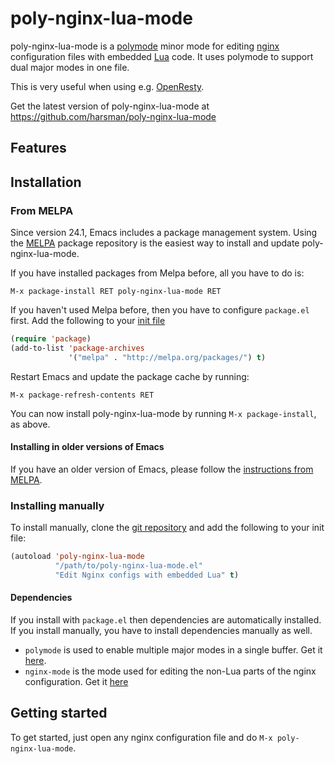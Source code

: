 poly-nginx-lua-mode
===========

poly-nginx-lua-mode is a [polymode](https://github.com/polymode/polymode)
minor mode for editing [nginx](https://www.nginx.com) configuration files with embedded
[Lua](https://www.lua.org) code. It uses polymode to support dual major modes
in one file.

This is very useful when using e.g. [OpenResty](https://openresty.org).

Get the latest version of poly-nginx-lua-mode at https://github.com/harsman/poly-nginx-lua-mode

Features
--------

Installation
------------

### From MELPA ###

Since version 24.1, Emacs includes a package management system. Using the
[MELPA](http://melpa.org) package repository is the easiest way to install and
update poly-nginx-lua-mode.

If you have installed packages from Melpa before, all you have to do is:

`M-x package-install RET poly-nginx-lua-mode RET`

If you haven't used Melpa before, then you have to configure `package.el`
first. Add the following to your
[init file](http://www.gnu.org/software/emacs/manual/html_node/emacs/Init-File.html)

```lisp
(require 'package)
(add-to-list 'package-archives
             '("melpa" . "http://melpa.org/packages/") t)
```

Restart Emacs and update the package cache by running:

`M-x package-refresh-contents RET`

You can now install poly-nginx-lua-mode by running `M-x package-install`, as above.

#### Installing in older versions of Emacs ####

If you have an older version of Emacs, please follow the
[instructions from MELPA](http://melpa.org/#/getting-started).

### Installing manually

To install manually, clone the
[git repository](https://github.com/harsman/poly-nginx-lua-mode) and add the
following to your init file:

```lisp
(autoload 'poly-nginx-lua-mode 
          "/path/to/poly-nginx-lua-mode.el"
          "Edit Nginx configs with embedded Lua" t)
```

#### Dependencies ####

If you install with `package.el` then dependencies are automatically
installed. If you install manually, you have to install dependencies manually
as well.

* `polymode` is used to enable multiple major modes in a single buffer. Get it
  [here](https://github.com/polymode/polymode).
* `nginx-mode` is the mode used for editing the non-Lua parts of the nginx
  configuration. Get it [here](https://github.com/ajc/nginx-mode)

Getting started
---------------

To get started, just open any nginx configuration file and do `M-x
poly-nginx-lua-mode`.
